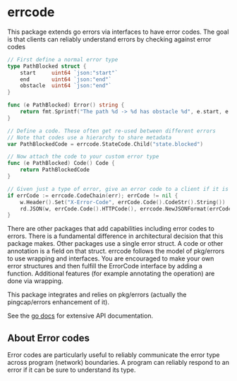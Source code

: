 # errcode

This package extends go errors via interfaces to have error codes.
The goal is that clients can reliably understand errors by checking against error codes

``` go
// First define a normal error type
type PathBlocked struct {
	start     uint64 `json:"start"`
	end       uint64 `json:"end"`
	obstacle  uint64 `json:"end"`
}

func (e PathBlocked) Error() string {
	return fmt.Sprintf("The path %d -> %d has obstacle %d", e.start, e.end, e.obstacle)
}

// Define a code. These often get re-used between different errors
// Note that codes use a hierarchy to share metadata
var PathBlockedCode = errcode.StateCode.Child("state.blocked")

// Now attach the code to your custom error type
func (e PathBlocked) Code() Code {
	return PathBlockedCode
}

// Given just a type of error, give an error code to a client if it is present
if errCode := errcode.CodeChain(err); errCode != nil {
	w.Header().Set("X-Error-Code", errCode.Code().CodeStr().String())
	rd.JSON(w, errCode.Code().HTTPCode(), errcode.NewJSONFormat(errCode))
}
```

There are other packages that add capabilities including error codes to errors.
There is a fundamental difference in architectural decision that this package makes.
Other packages use a single error struct. A code or other annotation is a field on that struct.
errcode follows the model of pkg/errors to use wrapping and interfaces.
You are encouraged to make your own error structures and then fulfill the ErrorCode interface by adding a function.
Additional features (for example annotating the operation) are done via wrapping.

This package integrates and relies on pkg/errors (actually the pingcap/errors enhancement of it).

See the [go docs](https://godoc.org/github.com/pingcap/errcode) for extensive API documentation.


## About Error codes

Error codes are particularly useful to reliably communicate the error type across program (network) boundaries.
A program can reliably respond to an error if it can be sure to understand its type.

